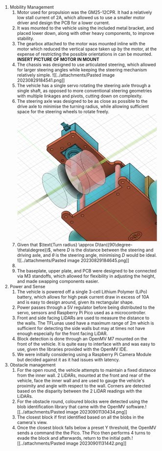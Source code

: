 1. Mobility Management
    1. Motor used for propulsion was the GM25-12CPR. It had a relatively low stall current of 2A, which allowed us to use a smaller motor driver and design the PCB for a lower current.
    2. It was mounted to the vehicle using the included metal bracket, and placed lower down, along with other heavy components, to improve stability.
    3. The gearbox attached to the motor was mounted inline with the motor which reduced the vertical space taken up by the motor, at the expense of restricting the possible orientations in can be mounted. **INSERT PICTURE OF MOTOR IN MOUNT**
    4. The chassis was designed to use articulated steering, which allowed for larger steering angles while keeping the steering mechanism relatively simple. ![[../attachments/Pasted image 20230829184541.png]]
    5. The vehicle has a single servo rotating the steering axle through a single shaft, as opposed to more conventional steering geometries with multiple linkages and pivots, cutting down on complexity.
    6. The steering axle was designed to be as close as possible to the drive axle to minimise the turning radius, while allowing sufficient space for the steering wheels to rotate freely.
       ![../attachments/Pasted image 20230824165650.png](../attachments/Pasted%20image%2020230824165650.png)
    7. Given that $\text{Turn radius} \approx D\tan({90\degree-\theta\degree})$, where $D$ is the distance between the steering and driving axle, and $\theta$ is the steering angle, minimising $D$ would be ideal. ![[../attachments/Pasted image 20230829184645.png]]
    8. 
    9. The baseplate, upper plate, and PCB were designed to be connected via M3 standoffs, which allowed for flexibility in adjusting the height, and made swapping components easier.
2. Power and Sense
    1. The vehicle is powered off a single 3-cell Lithium Polymer (LiPo) battery, which allows for high peak current draw in excess of 10A and is easy to design around, given its rectangular shape.
    2. Power passes through a 5V regulator before being distributed to the servo, sensors and Raspberry Pi Pico used as a microcontroller.
    3. Front and side facing LiDARs are used to measure the distance to the walls. The TFLunas used have a maximum range of 2m which is sufficient for detecting the side walls but may at times not have enough especially for the front facing LiDAR.
    4. Block detection is done through an OpenMV M7 mounted on the front of the vehicle. It is quite easy to interface with and was easy to use, given the libraries provided with the OpenMV IDE.
    5. We were initially considering using a Raspberry Pi Camera Module but decided against it as it had issues with latency.
3. Obstacle management
    1. For the open round, the vehicle attempts to maintain a fixed distance from the inner wall. 2 LiDARs, mounted at the front and rear of the vehicle, face the inner wall and are used to gauge the vehicle's proximity and angle with respect to the wall. Corners are detected based on the disparity between the 2 LiDAR readings with the LiDARs.
    2. For the obstacle round, coloured blocks were detected using the blob identification library that came with the OpenMV software.![[../attachments/Pasted image 20230901130434.png]]
    3. The closest block if first identified based on all the blobs in the camera's view.
    5. Once the closest block falls below a preset Y threshold, the OpenMV sends a command the the Pico. The Pico then performs 4 turns to evade the block and afterwards, return to the initial path.![[../attachments/Pasted image 20230901131442.png]]